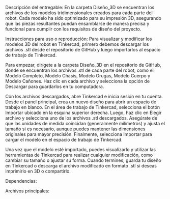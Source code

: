 Descripción del entregable: En la carpeta Diseño_3D se encuentran los archivos de los modelos tridimensionales creados para cada parte del robot. Cada modelo ha sido optimizado para su impresión 3D, asegurando que las piezas resultantes puedan ensamblarse de manera precisa y funcional para cumplir con los requisitos de diseño del proyecto.

Instrucciones para uso o reproducción:
Para visualizar y modificar los modelos 3D del robot en Tinkercad, primero debemos descargar los archivos .stl desde el repositorio de GitHub y luego importarlos al espacio de trabajo de Tinkercad.

Para empezar, dirígete a la carpeta Diseño_3D en el repositorio de GitHub, donde se encuentran los archivos .stl de cada parte del robot, como el Modelo Completo, Modelo Chasis, Modelo Orugas, Modelo Cuerpo y Modelo Cañones. Haz clic en cada archivo y selecciona la opción de Descargar para guardarlos en tu computadora.

Con los archivos descargados, abre Tinkercad e inicia sesión en tu cuenta. Desde el panel principal, crea un nuevo diseño para abrir un espacio de trabajo en blanco. En el área de trabajo de Tinkercad, selecciona el botón Importar ubicado en la esquina superior derecha. Luego, haz clic en Elegir archivo y selecciona uno de los archivos .stl descargados. Asegúrate de que las unidades de medida coincidan (generalmente milímetros) y ajusta el tamaño si es necesario, aunque puedes mantener las dimensiones originales para mayor precisión. Finalmente, selecciona Importar para cargar el modelo en el espacio de trabajo de Tinkercad.

Una vez que el modelo esté importado, puedes visualizarlo y utilizar las herramientas de Tinkercad para realizar cualquier modificación, como cambiar su tamaño o ajustar su forma. Cuando termines, guarda tu diseño en Tinkercad o descarga el archivo modificado en formato .stl si deseas imprimirlo en 3D o compartirlo.

Dependencias:

Archivos principales:
